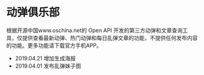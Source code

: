 # 动弹俱乐部

根据开源中国www.oschina.net的 Open API 开发的第三方动弹和文章查询工具，仅提供查看最新动弹、热门动弹和每日乱弹文章的功能，不提供任何发布内容的功能。更多功能请下载官方手机APP。

- 2019.04.21 增加生成海报
- 2019.04.01 发布乱弹妹子图
